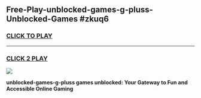 
## Free-Play-unblocked-games-g-pluss-Unblocked-Games #zkuq6
<h3>
<a href="https://news.freeplayer.one?title=unblocked-games-g-pluss&ref=8M">CLICK TO PLAY</a></h3>
<hr>

<h3>
<a href="https://news.freeplayer.one?title=unblocked-games-g-pluss&ref=8M">CLICK 2 PLAY</a>
  
</h3>

<a href="https://news.freeplayer.one?title=unblocked-games-g-pluss&ref=8M"><img src="https://clearcache.store/games.png"></a>


**unblocked-games-g-pluss games unblocked: Your Gateway to Fun and Accessible Online Gaming**
